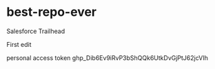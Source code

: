 # best-repo-ever
Salesforce Trailhead

First edit

personal access token
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
